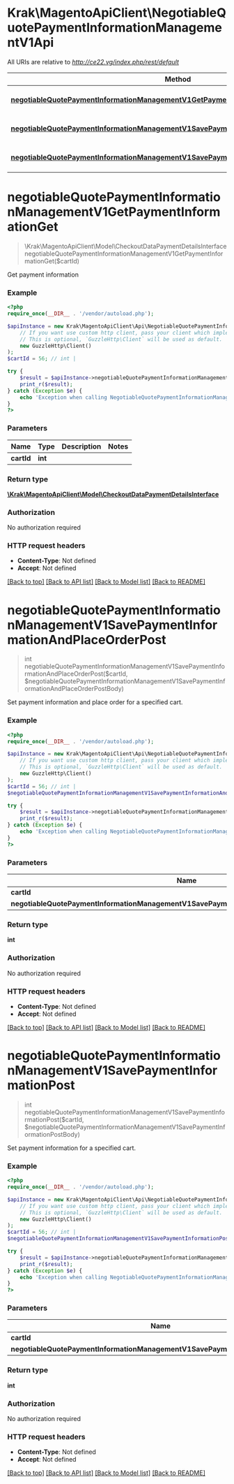 # Krak\MagentoApiClient\NegotiableQuotePaymentInformationManagementV1Api

All URIs are relative to *http://ce22.vg/index.php/rest/default*

Method | HTTP request | Description
------------- | ------------- | -------------
[**negotiableQuotePaymentInformationManagementV1GetPaymentInformationGet**](NegotiableQuotePaymentInformationManagementV1Api.md#negotiableQuotePaymentInformationManagementV1GetPaymentInformationGet) | **GET** /V1/negotiable-carts/{cartId}/payment-information | 
[**negotiableQuotePaymentInformationManagementV1SavePaymentInformationAndPlaceOrderPost**](NegotiableQuotePaymentInformationManagementV1Api.md#negotiableQuotePaymentInformationManagementV1SavePaymentInformationAndPlaceOrderPost) | **POST** /V1/negotiable-carts/{cartId}/payment-information | 
[**negotiableQuotePaymentInformationManagementV1SavePaymentInformationPost**](NegotiableQuotePaymentInformationManagementV1Api.md#negotiableQuotePaymentInformationManagementV1SavePaymentInformationPost) | **POST** /V1/negotiable-carts/{cartId}/set-payment-information | 


# **negotiableQuotePaymentInformationManagementV1GetPaymentInformationGet**
> \Krak\MagentoApiClient\Model\CheckoutDataPaymentDetailsInterface negotiableQuotePaymentInformationManagementV1GetPaymentInformationGet($cartId)



Get payment information

### Example
```php
<?php
require_once(__DIR__ . '/vendor/autoload.php');

$apiInstance = new Krak\MagentoApiClient\Api\NegotiableQuotePaymentInformationManagementV1Api(
    // If you want use custom http client, pass your client which implements `GuzzleHttp\ClientInterface`.
    // This is optional, `GuzzleHttp\Client` will be used as default.
    new GuzzleHttp\Client()
);
$cartId = 56; // int | 

try {
    $result = $apiInstance->negotiableQuotePaymentInformationManagementV1GetPaymentInformationGet($cartId);
    print_r($result);
} catch (Exception $e) {
    echo 'Exception when calling NegotiableQuotePaymentInformationManagementV1Api->negotiableQuotePaymentInformationManagementV1GetPaymentInformationGet: ', $e->getMessage(), PHP_EOL;
}
?>
```

### Parameters

Name | Type | Description  | Notes
------------- | ------------- | ------------- | -------------
 **cartId** | **int**|  |

### Return type

[**\Krak\MagentoApiClient\Model\CheckoutDataPaymentDetailsInterface**](../Model/CheckoutDataPaymentDetailsInterface.md)

### Authorization

No authorization required

### HTTP request headers

 - **Content-Type**: Not defined
 - **Accept**: Not defined

[[Back to top]](#) [[Back to API list]](../../README.md#documentation-for-api-endpoints) [[Back to Model list]](../../README.md#documentation-for-models) [[Back to README]](../../README.md)

# **negotiableQuotePaymentInformationManagementV1SavePaymentInformationAndPlaceOrderPost**
> int negotiableQuotePaymentInformationManagementV1SavePaymentInformationAndPlaceOrderPost($cartId, $negotiableQuotePaymentInformationManagementV1SavePaymentInformationAndPlaceOrderPostBody)



Set payment information and place order for a specified cart.

### Example
```php
<?php
require_once(__DIR__ . '/vendor/autoload.php');

$apiInstance = new Krak\MagentoApiClient\Api\NegotiableQuotePaymentInformationManagementV1Api(
    // If you want use custom http client, pass your client which implements `GuzzleHttp\ClientInterface`.
    // This is optional, `GuzzleHttp\Client` will be used as default.
    new GuzzleHttp\Client()
);
$cartId = 56; // int | 
$negotiableQuotePaymentInformationManagementV1SavePaymentInformationAndPlaceOrderPostBody = new \Krak\MagentoApiClient\Model\NegotiableQuotePaymentInformationManagementV1SavePaymentInformationAndPlaceOrderPostBody(); // \Krak\MagentoApiClient\Model\NegotiableQuotePaymentInformationManagementV1SavePaymentInformationAndPlaceOrderPostBody | 

try {
    $result = $apiInstance->negotiableQuotePaymentInformationManagementV1SavePaymentInformationAndPlaceOrderPost($cartId, $negotiableQuotePaymentInformationManagementV1SavePaymentInformationAndPlaceOrderPostBody);
    print_r($result);
} catch (Exception $e) {
    echo 'Exception when calling NegotiableQuotePaymentInformationManagementV1Api->negotiableQuotePaymentInformationManagementV1SavePaymentInformationAndPlaceOrderPost: ', $e->getMessage(), PHP_EOL;
}
?>
```

### Parameters

Name | Type | Description  | Notes
------------- | ------------- | ------------- | -------------
 **cartId** | **int**|  |
 **negotiableQuotePaymentInformationManagementV1SavePaymentInformationAndPlaceOrderPostBody** | [**\Krak\MagentoApiClient\Model\NegotiableQuotePaymentInformationManagementV1SavePaymentInformationAndPlaceOrderPostBody**](../Model/NegotiableQuotePaymentInformationManagementV1SavePaymentInformationAndPlaceOrderPostBody.md)|  | [optional]

### Return type

**int**

### Authorization

No authorization required

### HTTP request headers

 - **Content-Type**: Not defined
 - **Accept**: Not defined

[[Back to top]](#) [[Back to API list]](../../README.md#documentation-for-api-endpoints) [[Back to Model list]](../../README.md#documentation-for-models) [[Back to README]](../../README.md)

# **negotiableQuotePaymentInformationManagementV1SavePaymentInformationPost**
> int negotiableQuotePaymentInformationManagementV1SavePaymentInformationPost($cartId, $negotiableQuotePaymentInformationManagementV1SavePaymentInformationPostBody)



Set payment information for a specified cart.

### Example
```php
<?php
require_once(__DIR__ . '/vendor/autoload.php');

$apiInstance = new Krak\MagentoApiClient\Api\NegotiableQuotePaymentInformationManagementV1Api(
    // If you want use custom http client, pass your client which implements `GuzzleHttp\ClientInterface`.
    // This is optional, `GuzzleHttp\Client` will be used as default.
    new GuzzleHttp\Client()
);
$cartId = 56; // int | 
$negotiableQuotePaymentInformationManagementV1SavePaymentInformationPostBody = new \Krak\MagentoApiClient\Model\NegotiableQuotePaymentInformationManagementV1SavePaymentInformationPostBody(); // \Krak\MagentoApiClient\Model\NegotiableQuotePaymentInformationManagementV1SavePaymentInformationPostBody | 

try {
    $result = $apiInstance->negotiableQuotePaymentInformationManagementV1SavePaymentInformationPost($cartId, $negotiableQuotePaymentInformationManagementV1SavePaymentInformationPostBody);
    print_r($result);
} catch (Exception $e) {
    echo 'Exception when calling NegotiableQuotePaymentInformationManagementV1Api->negotiableQuotePaymentInformationManagementV1SavePaymentInformationPost: ', $e->getMessage(), PHP_EOL;
}
?>
```

### Parameters

Name | Type | Description  | Notes
------------- | ------------- | ------------- | -------------
 **cartId** | **int**|  |
 **negotiableQuotePaymentInformationManagementV1SavePaymentInformationPostBody** | [**\Krak\MagentoApiClient\Model\NegotiableQuotePaymentInformationManagementV1SavePaymentInformationPostBody**](../Model/NegotiableQuotePaymentInformationManagementV1SavePaymentInformationPostBody.md)|  | [optional]

### Return type

**int**

### Authorization

No authorization required

### HTTP request headers

 - **Content-Type**: Not defined
 - **Accept**: Not defined

[[Back to top]](#) [[Back to API list]](../../README.md#documentation-for-api-endpoints) [[Back to Model list]](../../README.md#documentation-for-models) [[Back to README]](../../README.md)

